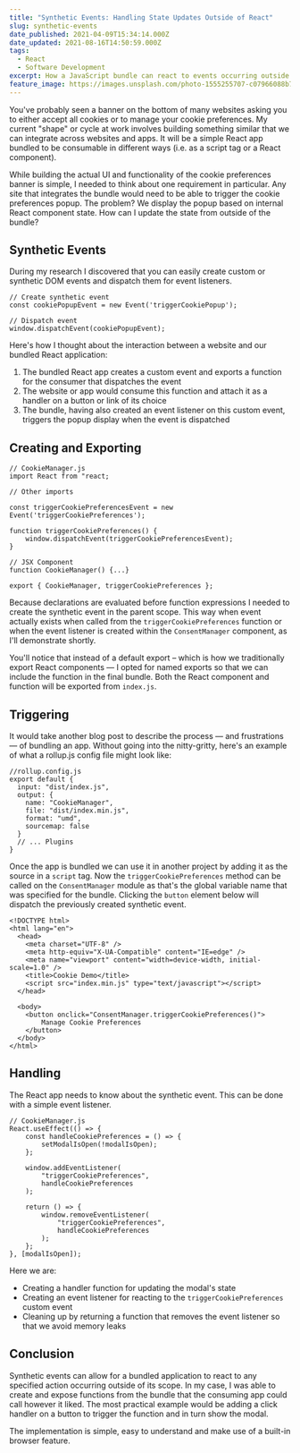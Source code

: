 ```yaml
---
title: "Synthetic Events: Handling State Updates Outside of React"
slug: synthetic-events
date_published: 2021-04-09T15:34:14.000Z
date_updated: 2021-08-16T14:50:59.000Z
tags:
  - React
  - Software Development
excerpt: How a JavaScript bundle can react to events occurring outside of its scope using synthetic events.
feature_image: https://images.unsplash.com/photo-1555255707-c07966088b7b?crop=entropy&cs=tinysrgb&fit=max&fm=jpg&ixid=MnwxMTc3M3wwfDF8c2VhcmNofDExfHxyb2JvdHxlbnwwfHx8fDE2MTc5ODEzMjI&ixlib=rb-1.2.1&q=80&w=2000
---
```


You've probably seen a banner on the bottom of many websites asking you to either accept all cookies or to manage your cookie preferences. My current "shape" or cycle at work involves building something similar that we can integrate across websites and apps. It will be a simple React app bundled to be consumable in different ways (i.e. as a script tag or a React component).

While building the actual UI and functionality of the cookie preferences banner is simple, I needed to think about one requirement in particular. Any site that integrates the bundle would need to be able to trigger the cookie preferences popup. The problem? We display the popup based on internal React component state. How can I update the state from outside of the bundle?

## Synthetic Events

During my research I discovered that you can easily create custom or synthetic DOM events and dispatch them for event listeners.

    // Create synthetic event
    const cookiePopupEvent = new Event('triggerCookiePopup');
    
    // Dispatch event
    window.dispatchEvent(cookiePopupEvent);

Here's how I thought about the interaction between a website and our bundled React application:

1. The bundled React app creates a custom event and exports a function for the consumer that dispatches the event
2. The website or app would consume this function and attach it as a handler on a button or link of its choice
3. The bundle, having also created an event listener on this custom event, triggers the popup display when the event is dispatched

## Creating and Exporting

    // CookieManager.js
    import React from "react;
    
    // Other imports
    
    const triggerCookiePreferencesEvent = new Event('triggerCookiePreferences');
    
    function triggerCookiePreferences() {
        window.dispatchEvent(triggerCookiePreferencesEvent);
    }
    
    // JSX Component
    function CookieManager() {...}
    
    export { CookieManager, triggerCookiePreferences };

Because declarations are evaluated before function expressions I needed to create the synthetic event in the parent scope. This way when event actually exists when called from the `triggerCookiePreferences` function or when the event listener is created within the `ConsentManager` component, as I'll demonstrate shortly.

You'll notice that instead of a default export – which is how we traditionally export React components — I opted for named exports so that we can include the function in the final bundle. Both the React component and function will be exported from `index.js`.

## Triggering

It would take another blog post to describe the process — and frustrations — of bundling an app. Without going into the nitty-gritty, here's an example of what a rollup.js config file might look like:

    //rollup.config.js
    export default {
      input: "dist/index.js",
      output: {
        name: "CookieManager",
        file: "dist/index.min.js",
        format: "umd",
        sourcemap: false
      }
      // ... Plugins
    }

Once the app is bundled we can use it in another project by adding it as the source in a `script` tag. Now the `triggerCookiePreferences` method can be called on the `ConsentManager` module as that's the global variable name that was specified for the bundle. Clicking the `button` element below will dispatch the previously created synthetic event.

    <!DOCTYPE html>
    <html lang="en">
      <head>
        <meta charset="UTF-8" />
        <meta http-equiv="X-UA-Compatible" content="IE=edge" />
        <meta name="viewport" content="width=device-width, initial-scale=1.0" />
        <title>Cookie Demo</title>
        <script src="index.min.js" type="text/javascript"></script>
      </head>
    
      <body>
        <button onclick="ConsentManager.triggerCookiePreferences()">
            Manage Cookie Preferences
        </button>
      </body>
    </html>
    

## Handling

The React app needs to know about the synthetic event. This can be done with a simple event listener.

    // CookieManager.js
    React.useEffect(() => {
        const handleCookiePreferences = () => {
            setModalIsOpen(!modalIsOpen);
        };
    
        window.addEventListener(
            "triggerCookiePreferences",
            handleCookiePreferences
        );
    
        return () => {
            window.removeEventListener(
                "triggerCookiePreferences",
                handleCookiePreferences
            );
        };
    }, [modalIsOpen]);

Here we are:

- Creating a handler function for updating the modal's state
- Creating an event listener for reacting to the `triggerCookiePreferences` custom event
- Cleaning up by returning a function that removes the event listener so that we avoid memory leaks

## Conclusion

Synthetic events can allow for a bundled application to react to any specified action occurring outside of its scope. In my case, I was able to create and expose functions from the bundle that the consuming app could call however it liked. The most practical example would be adding a click handler on a button to trigger the function and in turn show the modal.

The implementation is simple, easy to understand and make use of a built-in browser feature.
